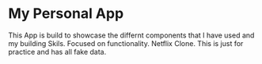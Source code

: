# My Personal App
This App is build to showcase the differnt components that I have used and my building Skils. 
Focused on functionality.
Netflix Clone. This is just for practice and has all fake data.

